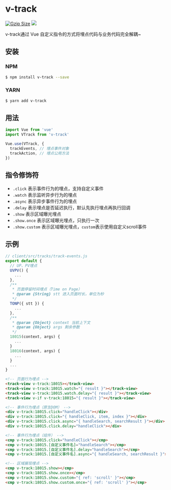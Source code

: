 # v-track

<a href="https://unpkg.com/v-track/dist/v-track.min.js"><img src="http://img.badgesize.io/https://unpkg.com/v-track/dist/v-track.min.js?compression=gzip&style=flat-square" alt="Gzip Size" /></a>
<a href="https://www.npmjs.com/package/v-track"><img src="https://img.shields.io/npm/v/v-track.svg?style=flat&colorB=brightgreen"></a>

v-track通过 Vue 自定义指令的方式将埋点代码与业务代码完全解耦~

## 安装

### NPM

```bash
$ npm install v-track --save
```

### YARN

```bash
$ yarn add v-track
```

## 用法

```js
import Vue from 'vue'
import VTrack from 'v-track'

Vue.use(VTrack, {
  trackEvents, // 埋点事件对象
  trackAction, // 埋点公用方法
})
```

## 指令修饰符

- `.click` 表示事件行为的埋点，支持自定义事件
- `.watch` 表示监听异步行为的埋点
- `.async` 表示异步事件行为的埋点
- `.delay` 表示埋点是否延迟执行，默认先执行埋点再执行回调
- `.show` 表示区域曝光埋点
- `.show.once` 表示区域曝光埋点，只执行一次
- `.show.custom` 表示区域曝光埋点，`custom`表示使用自定义scroll事件

## 示例

```js
// client/src/tracks/track-events.js
export default {
  // UP、PV埋点
  UVPV() {
    ...
  },
  /**
   * 页面停留时间埋点（Time on Page）
   * @param {String} stt 进入页面时长，单位为秒
   */
  TONP({ stt }) {
    ...
  },
  /**
   * @param {Object} context 当前上下文
   * @param {Object} args 剩余参数
   */
  18015(context, args) {
    ...
  }
  18016(context, args) {
    ...
  }
  ...
}
```

```HTML
<!-- 页面行为埋点 -->
<track-view v-track:18015></track-view>
<track-view v-track:18015.watch="{ result }"></track-view>
<track-view v-track:18015.watch.delay="{ result }"></track-view>
<track-view v-if v-track:18015="{ result }"></track-view>

<!-- 事件行为埋点（原生DOM） -->
<div v-track:18015.click="handleClick"></div>
<div v-track:18015.click="{ handleClick, item, index }"></div>
<div v-track:18015.click.async="{ handleSearch, searchResult }"></div>
<div v-track:18015.click.delay="handleClick"></div>

<!-- 事件行为埋点（组件） -->
<cmp v-track:18015.click="handleClick"></cmp>
<cmp v-track:18015.[自定义事件名]="handleSearch"></cmp>
<cmp v-track:18015.[自定义事件名].delay="handleSearch"></cmp>
<cmp v-track:18015.[自定义事件名].async="{ handleSearch, searchResult }"></cmp>

<!-- 区域展现埋点 -->
<cmp v-track:18015.show></cmp>
<cmp v-track:18015.show.once></cmp>
<cmp v-track:18015.show.custom="{ ref: 'scroll' }"></cmp>
<cmp v-track:18015.show.custom.once="{ ref: 'scroll' }"></cmp>
```